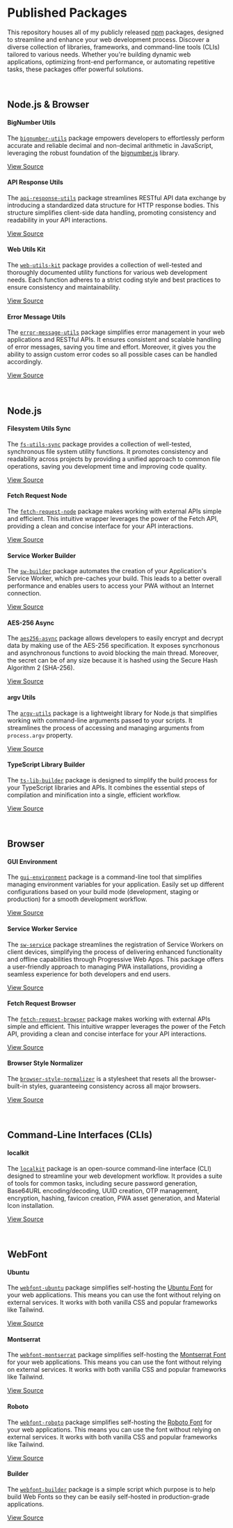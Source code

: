 # Published Packages

This repository houses all of my publicly released [npm](https://www.npmjs.com/) packages, designed to streamline and enhance your web development process. Discover a diverse collection of libraries, frameworks, and command-line tools (CLIs) tailored to various needs. Whether you're building dynamic web applications, optimizing front-end performance, or automating repetitive tasks, these packages offer powerful solutions.





<br/>

## Node.js & Browser

#### BigNumber Utils

The [`bignumber-utils`](https://www.npmjs.com/package/bignumber-utils) package empowers developers to effortlessly perform accurate and reliable decimal and non-decimal arithmetic in JavaScript, leveraging the robust foundation of the [bignumber.js](https://github.com/MikeMcl/bignumber.js) library.

[View Source](https://github.com/jesusgraterol/bignumber-utils)



#### API Response Utils

The [`api-response-utils`](https://www.npmjs.com/package/api-response-utils) package streamlines RESTful API data exchange by introducing a standardized data structure for HTTP response bodies. This structure simplifies client-side data handling, promoting consistency and readability in your API interactions.

[View Source](https://github.com/jesusgraterol/api-response-utils)



#### Web Utils Kit

The [`web-utils-kit`](https://www.npmjs.com/package/web-utils-kit) package provides a collection of well-tested and thoroughly documented utility functions for various web development needs. Each function adheres to a strict coding style and best practices to ensure consistency and maintainability.

[View Source](https://github.com/jesusgraterol/web-utils-kit)



#### Error Message Utils

The [`error-message-utils`](https://www.npmjs.com/package/error-message-utils) package simplifies error management in your web applications and RESTful APIs. It ensures consistent and scalable handling of error messages, saving you time and effort.  Moreover, it gives you the ability to assign custom error codes so all possible cases can be handled accordingly.

[View Source](https://github.com/jesusgraterol/error-message-utils)





<br/>

## Node.js

#### Filesystem Utils Sync

The [`fs-utils-sync`](https://www.npmjs.com/package/fs-utils-sync) package provides a collection of well-tested, synchronous file system utility functions. It promotes consistency and readability across projects by providing a unified approach to common file operations, saving you development time and improving code quality.

[View Source](https://github.com/jesusgraterol/fs-utils-sync)



#### Fetch Request Node

The [`fetch-request-node`](https://www.npmjs.com/package/fetch-request-node) package makes working with external APIs simple and efficient. This intuitive wrapper leverages the power of the Fetch API, providing a clean and concise interface for your API interactions.

[View Source](https://github.com/jesusgraterol/fetch-request-node)



#### Service Worker Builder

The [`sw-builder`](https://www.npmjs.com/package/sw-builder) package automates the creation of your Application's Service Worker, which pre-caches your build. This leads to a better overall performance and enables users to access your PWA without an Internet connection.

[View Source](https://github.com/jesusgraterol/sw-builder)



#### AES-256 Async

The [`aes256-async`](https://github.com/jesusgraterol/aes256-async) package allows developers to easily encrypt and decrypt data by making use of the AES-256 specification. It exposes syncrhonous and asynchronous functions to avoid blocking the main thread. Moreover, the secret can be of any size because it is hashed using the Secure Hash Algorithm 2 (SHA-256).

[View Source](https://github.com/jesusgraterol/aes256-async)



#### argv Utils

The [`argv-utils`](https://www.npmjs.com/package/argv-utils) package is a lightweight library for Node.js that simplifies working with command-line arguments passed to your scripts. It streamlines the process of accessing and managing arguments from `process.argv` property.

[View Source](https://github.com/jesusgraterol/argv-utils)



#### TypeScript Library Builder

The [`ts-lib-builder`](https://www.npmjs.com/package/ts-lib-builder) package is designed to simplify the build process for your TypeScript libraries and APIs. It combines the essential steps of compilation and minification into a single, efficient workflow.

[View Source](https://github.com/jesusgraterol/ts-lib-builder)





<br/>

## Browser

#### GUI Environment

The [`gui-environment`](https://www.npmjs.com/package/gui-environment) package is a command-line tool that simplifies managing environment variables for your application. Easily set up different configurations based on your build mode (development, staging or production) for a smooth development workflow.

[View Source](https://github.com/jesusgraterol/gui-environment)



#### Service Worker Service

The [`sw-service`](https://www.npmjs.com/package/sw-service) package streamlines the registration of Service Workers on client devices, simplifying the process of delivering enhanced functionality and offline capabilities through Progressive Web Apps. This package offers a user-friendly approach to managing PWA installations, providing a seamless experience for both developers and end users.

[View Source](https://github.com/jesusgraterol/sw-service)


#### Fetch Request Browser

The [`fetch-request-browser`](https://www.npmjs.com/package/fetch-request-browser) package makes working with external APIs simple and efficient. This intuitive wrapper leverages the power of the Fetch API, providing a clean and concise interface for your API interactions.

[View Source](https://github.com/jesusgraterol/fetch-request-browser)



#### Browser Style Normalizer

The [`browser-style-normalizer`](https://www.npmjs.com/package/browser-style-normalizer) is a stylesheet that resets all the browser-built-in styles, guaranteeing consistency across all major browsers.

[View Source](https://github.com/jesusgraterol/browser-style-normalizer)





<br/>

## Command-Line Interfaces (CLIs)

#### localkit

The [`localkit`](https://www.npmjs.com/package/localkit) package is an open-source command-line interface (CLI) designed to streamline your web development workflow. It provides a suite of tools for common tasks, including secure password generation, Base64URL encoding/decoding, UUID creation, OTP management, encryption, hashing, favicon creation, PWA asset generation, and Material Icon installation.

[View Source](https://github.com/jesusgraterol/localkit)





<br/>

## WebFont

#### Ubuntu

The [`webfont-ubuntu`](https://www.npmjs.com/package/webfont-ubuntu) package simplifies self-hosting the [Ubuntu Font](https://fonts.google.com/specimen/Ubuntu) for your web applications. This means you can use the font without relying on external services. It works with both vanilla CSS and popular frameworks like Tailwind.

[View Source](https://github.com/jesusgraterol/webfont-ubuntu)



#### Montserrat

The [`webfont-montserrat`](https://www.npmjs.com/package/webfont-montserrat) package simplifies self-hosting the [Montserrat Font](https://fonts.google.com/specimen/Montserrat) for your web applications. This means you can use the font without relying on external services. It works with both vanilla CSS and popular frameworks like Tailwind.

[View Source](https://github.com/jesusgraterol/webfont-montserrat)



#### Roboto

The [`webfont-roboto`](https://www.npmjs.com/package/webfont-roboto) package simplifies self-hosting the [Roboto Font](https://fonts.google.com/specimen/Roboto) for your web applications. This means you can use the font without relying on external services. It works with both vanilla CSS and popular frameworks like Tailwind.

[View Source](https://github.com/jesusgraterol/webfont-roboto)



#### Builder

The [`webfont-builder`](https://www.npmjs.com/package/webfont-builder) package is a simple script which purpose is to help build Web Fonts so they can be easily self-hosted in production-grade applications.

[View Source](https://github.com/jesusgraterol/webfont-builder)